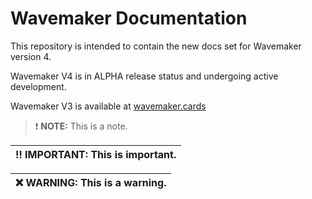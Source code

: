 # Wavemaker Documentation

This repository is intended to contain the new docs set for Wavemaker version 4.

Wavemaker V4 is in ALPHA release status and undergoing active development.

Wavemaker V3 is available at [wavemaker.cards](wavemaker.cards)


> :heavy_exclamation_mark: **NOTE:** This is a note.

| :bangbang: **IMPORTANT**: This is important.|
| ------------ |

| :x: **WARNING**: This is a warning.|
| ------------ |
